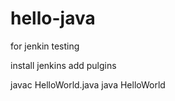 # hello-java
for jenkin testing 

install jenkins 
add pulgins

javac HelloWorld.java
java HelloWorld
